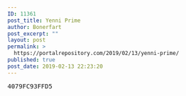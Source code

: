 ```yaml
---
ID: 11361
post_title: Yenni Prime
author: Bonerfart
post_excerpt: ""
layout: post
permalink: >
  https://portalrepository.com/2019/02/13/yenni-prime/
published: true
post_date: 2019-02-13 22:23:20
---
```

<pre>4079FC93FFD5</pre>